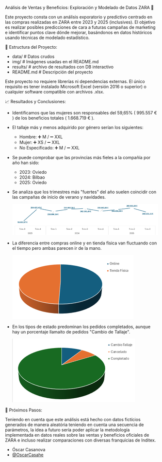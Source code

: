 Análisis de Ventas y Beneficios: Exploración y Modelado de Datos ZARA 👔


Este proyecto consta con un análisis exporatorio y predictivo centrado en las compras realizadas en ZARA
entre 2023 y 2025 (inclusives). El objetivo es realizar posibles predicciones de cara a futuras campañas de marketing
e identificar puntos clave dónde mejorar, basándonos en datos históricos usando técnicas de modelado estadístico.

🗻 Estructura del Proyecto:

-  data/ # Datos crudos
-  img/ # Imágenes usadas en el README.md
-  results/ # archivo de resultados con DB interactivo
-  README.md # Descripción del proyecto

Este proyecto no requiere librerías ni dependencias externas.
El único requisito es tener instalado Microsoft Excel (versión 2016 o superior) o cualquier software compatible con archivos .xlsx.


📈 Resultados y Conclusiones:

- Identificamos que las mujeres son responsables del 59,65% ( 995.557 € ) de los beneficios totales ( 1.668.719 € ).

- El tallaje más y menos adquirido por género serían los siguientes:

    - Hombre: ➕ M / ➖ XXL
    - Mujer: ➕ XS / ➖ XXL
    - No Especificado: ➕ M / ➖ XXL

- Se puede comprobar que las provincias más fieles a la compañía por año han sido:

    - 2023: Oviedo
    - 2024: Bilbao
    - 2025: Oviedo 

- Se analiza que los trimestres más "fuertes" del año suelen coincidir con las campañas de inicio de verano y navidades.

    ![picos_tiempo](img/picos_tiempo.png)

- La diferencia entre compras online y en tienda física van fluctuando con el tiempo pero ambas parecen ir de la mano.

    ![tipo_compra](img/tipo_compra.png)

- En los tipos de estado predominan los pedidos completados, aunque hay un porcentaje llamaito de pedidos "Cambio de Tallaje". 
    
    ![tipo_estado](img/tipo_estado.png)


📖 Próximos Pasos:

Teniendo en cuenta que este análisis está hecho con datos fictícios generados de manera aleatória teniendo en cuenta una secuencia de parámetros, la idea a futuro sería poder aplicar la metodología implementada en datos reales sobre las ventas y beneficios oficiales de ZARA e incluso realizar comparaciones con diversas franquicias de Inditex.

- Óscar Casanova
- [@OscarCasahe](https://github.com/OscarCasahe)